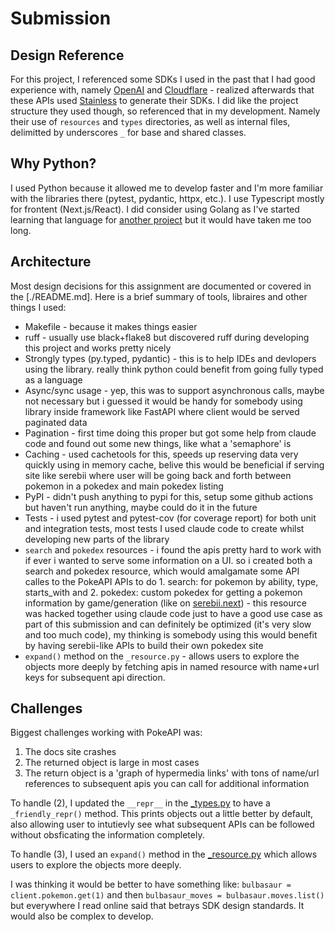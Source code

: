 # Submission

## Design Reference

For this project, I referenced some SDKs I used in the past that I had good experience with, namely [OpenAI](https://github.com/openai/openai-python) and [Cloudflare](https://github.com/cloudflare/cloudflare-python/tree/main) - realized afterwards that these APIs used [Stainless](https://www.stainless.com/) to generate their SDKs. I did like the project structure they used though, so referenced that in my development. Namely their use of `resources` and `types` directories, as well as internal files, delimitted by underscores `_` for base and shared classes.

## Why Python?

I used Python because it allowed me to develop faster and I'm more familiar with the libraries there (pytest, pydantic, httpx, etc.). I use Typescript mostly for frontent (Next.js/React). I did consider using Golang as I've started learning that language for [another project](https://github.com/pprunty/magikarp) but it would have taken me too long.

## Architecture

Most design decisions for this assignment are documented or covered in the [./README.md]. Here is a brief summary of tools, libraires and other things I used:

* Makefile - because it makes things easier
* ruff - usually use black+flake8 but discovered ruff during developing this project and works pretty nicely
* Strongly types (py.typed, pydantic) - this is to help IDEs and devlopers using the library. really think python could benefit from going fully typed as a language
* Async/sync usage - yep, this was to support asynchronous calls, maybe not necessary but i guessed it would be handy for somebody using library inside framework like FastAPI where client would be served paginated data 
* Pagination - first time doing this proper but got some help from claude code and found out some new things, like what a 'semaphore' is
* Caching - used cachetools for this, speeds up reserving data very quickly using in memory cache, belive this would be beneficial if serving site like serebii where user will be going back and forth between pokemon in a pokedex and main pokedex listing
* PyPI - didn't push anything to pypi for this, setup some github actions but haven't run anything, maybe could do it in the future
* Tests - i used pytest and pytest-cov (for coverage report) for both unit and integration tests, most tests I used claude code to create whilst developing new parts of the library
* `search` and `pokedex` resources - i found the apis pretty hard to work with if ever i wanted to serve some information on a UI. so i created both a search and pokedex resource, which would amalgamate some API calles to the PokeAPI APIs to do 1. search: for pokemon by ability, type, starts_with and 2. pokedex: custom pokedex for getting a pokemon information by game/generation (like on [serebii.next](https://serebii.next)) - this resource was hacked together using claude code just to have a good use case as part of this submission and can definitely be optimized (it's very slow and too much code), my thinking is somebody using this would benefit by having serebii-like APIs to build their own pokedex site
* `expand()` method on the `_resource.py` - allows users to explore the objects more deeply by fetching apis in named resource with name+url keys for subsequent api direction.

## Challenges

Biggest challenges working with PokeAPI was:

1. The docs site crashes
2. The returned object is large in most cases
3. The return object is a 'graph of hypermedia links' with tons of name/url references to subsequent apis you can call for additional information

To handle (2), I updated the `__repr__` in the [_types.py](./src/poke_sdk/client/_types.py) to have a `_friendly_repr()` method. This prints objects out a little better by default, also allowing user to intutievly see what subsequent APIs can be followed without obsficating the information completely.

To handle (3), I used an `expand()` method in the [_resource.py](./src/poke_sdk/_resource.py) which allows users to explore the objects more deeply. 

I was thinking it would be better to have something like: `bulbasaur = client.pokemon.get(1)` and then `bulbasaur_moves = bulbasaur.moves.list()` but everywhere I read online said that betrays SDK design standards. It would also be complex to develop.